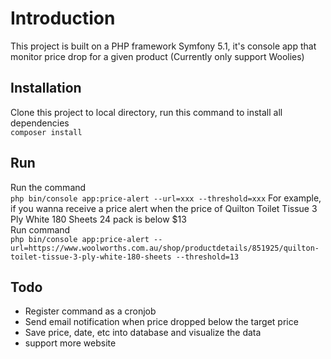 # Introduction
This project is built on  a PHP framework Symfony 5.1,
it's console app that monitor price drop for a given product (Currently only support Woolies)

## Installation

Clone this project to local directory, run this command to install all dependencies  
`composer install`  

## Run
Run the command  
 `php bin/console app:price-alert --url=xxx --threshold=xxx` 
For example, if you wanna receive a price alert when the price of Quilton Toilet Tissue 3 Ply White 180 Sheets 24 pack is below $13  
Run command  
`php bin/console app:price-alert --url=https://www.woolworths.com.au/shop/productdetails/851925/quilton-toilet-tissue-3-ply-white-180-sheets --threshold=13`

## Todo
* Register command as a cronjob
* Send email notification when price dropped below the target price 
* Save price, date, etc into database and visualize the data
* support more website